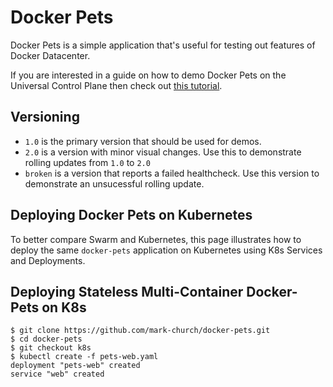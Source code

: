 # Docker Pets

Docker Pets is a simple application that's useful for testing out features of Docker Datacenter.

If you are interested in a guide on how to demo Docker Pets on the Universal Control Plane then check out [this tutorial](https://github.com/mark-church/docker-pets/blob/master/DEMO-DDC.md).


## Versioning

- `1.0` is the primary version that should be used for demos.
- `2.0` is a version with minor visual changes. Use this to demonstrate rolling updates from `1.0` to `2.0`
- `broken` is a version that reports a failed healthcheck. Use this version to demonstrate an unsucessful rolling update.

## Deploying Docker Pets on Kubernetes

To better compare Swarm and Kubernetes, this page illustrates how to deploy the same `docker-pets` application on Kubernetes using K8s Services and Deployments.

## Deploying Stateless Multi-Container Docker-Pets on K8s

```
$ git clone https://github.com/mark-church/docker-pets.git
$ cd docker-pets
$ git checkout k8s
$ kubectl create -f pets-web.yaml
deployment "pets-web" created
service "web" created
```
